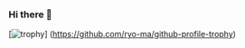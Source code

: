 ### Hi there 👋

[![trophy](https://github-profile-trophy.vercel.app/?username=carlsenior&column=-1&theme=onedark&margin-w=10&rank=5)]
(https://github.com/ryo-ma/github-profile-trophy)
<!--
**carlsenior/carlsenior** is a ✨ _special_ ✨ repository because its `README.md` (this file) appears on your GitHub profile.

Here are some ideas to get you started:

- 🔭 I’m currently working on ...
- 🌱 I’m currently learning ...
- 👯 I’m looking to collaborate on ...
- 🤔 I’m looking for help with ...
- 💬 Ask me about ...
- 📫 How to reach me: ...
- 😄 Pronouns: ...
- ⚡ Fun fact: ...
-->
